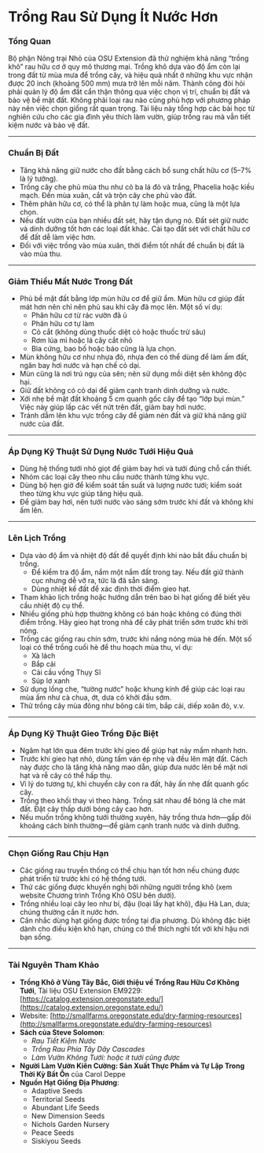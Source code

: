 # Trồng Rau Sử Dụng Ít Nước Hơn

### Tổng Quan

Bộ phận Nông trại Nhỏ của OSU Extension đã thử nghiệm khả năng “trồng khô” rau hữu cơ ở quy mô thương mại. Trồng khô dựa vào độ ẩm còn lại trong đất từ mùa mưa để trồng cây, và hiệu quả nhất ở những khu vực nhận được 20 inch (khoảng 500 mm) mưa trở lên mỗi năm. Thành công đòi hỏi phải quản lý độ ẩm đất cẩn thận thông qua việc chọn vị trí, chuẩn bị đất và bảo vệ bề mặt đất. Không phải loại rau nào cũng phù hợp với phương pháp này nên việc chọn giống rất quan trọng. Tài liệu này tổng hợp các bài học từ nghiên cứu cho các gia đình yêu thích làm vườn, giúp trồng rau mà vẫn tiết kiệm nước và bảo vệ đất.

---

### Chuẩn Bị Đất

- Tăng khả năng giữ nước cho đất bằng cách bổ sung chất hữu cơ (5–7% là lý tưởng).
- Trồng cây che phủ mùa thu như cỏ ba lá đỏ và trắng, Phacelia hoặc kiều mạch. Đến mùa xuân, cắt và trộn cây che phủ vào đất.
- Thêm phân hữu cơ, có thể là phân tự làm hoặc mua, cũng là một lựa chọn.
- Nếu đất vườn của bạn nhiều đất sét, hãy tận dụng nó. Đất sét giữ nước và dinh dưỡng tốt hơn các loại đất khác. Cải tạo đất sét với chất hữu cơ để đất dễ làm việc hơn.
- Đối với việc trồng vào mùa xuân, thời điểm tốt nhất để chuẩn bị đất là vào mùa thu.

---

### Giảm Thiểu Mất Nước Trong Đất

- Phủ bề mặt đất bằng lớp mùn hữu cơ để giữ ẩm. Mùn hữu cơ giúp đất mát hơn nên chỉ nên phủ sau khi cây đã mọc lên. Một số ví dụ:
  - Phân hữu cơ từ rác vườn đã ủ
  - Phân hữu cơ tự làm
  - Cỏ cắt (không dùng thuốc diệt cỏ hoặc thuốc trừ sâu)
  - Rơm lúa mì hoặc lá cây cắt nhỏ
  - Bìa cứng, bao bố hoặc báo cũng là lựa chọn.
- Mùn không hữu cơ như nhựa đỏ, nhựa đen có thể dùng để làm ấm đất, ngăn bay hơi nước và hạn chế cỏ dại.
- Mùn cũng là nơi trú ngụ của sên; nên sử dụng mồi diệt sên không độc hại.
- Giữ đất không có cỏ dại để giảm cạnh tranh dinh dưỡng và nước.
- Xới nhẹ bề mặt đất khoảng 5 cm quanh gốc cây để tạo “lớp bụi mùn.” Việc này giúp lấp các vết nứt trên đất, giảm bay hơi nước.
- Tránh dẫm lên khu vực trồng cây để giảm nén đất và giữ khả năng giữ nước của đất.

---

### Áp Dụng Kỹ Thuật Sử Dụng Nước Tưới Hiệu Quả

- Dùng hệ thống tưới nhỏ giọt để giảm bay hơi và tưới đúng chỗ cần thiết.
- Nhóm các loại cây theo nhu cầu nước thành từng khu vực.
- Dùng bộ hẹn giờ để kiểm soát tần suất và lượng nước tưới; kiểm soát theo từng khu vực giúp tăng hiệu quả.
- Để giảm bay hơi, nên tưới nước vào sáng sớm trước khi đất và không khí ấm lên.

---

### Lên Lịch Trồng

- Dựa vào độ ẩm và nhiệt độ đất để quyết định khi nào bắt đầu chuẩn bị trồng.
  - Để kiểm tra độ ẩm, nắm một nắm đất trong tay. Nếu đất giữ thành cục nhưng dễ vỡ ra, tức là đã sẵn sàng.
  - Dùng nhiệt kế đất để xác định thời điểm gieo hạt.
- Tham khảo lịch trồng hoặc hướng dẫn trên bao bì hạt giống để biết yêu cầu nhiệt độ cụ thể.
- Nhiều giống phù hợp thường không có bán hoặc không có đúng thời điểm trồng. Hãy gieo hạt trong nhà để cây phát triển sớm trước khi trời nóng.
- Trồng các giống rau chín sớm, trước khi nắng nóng mùa hè đến. Một số loại có thể trồng cuối hè để thu hoạch mùa thu, ví dụ:
  - Xà lách
  - Bắp cải
  - Cải cầu vồng Thụy Sĩ
  - Súp lơ xanh
- Sử dụng lồng che, “tường nước” hoặc khung kính để giúp các loại rau mùa ấm như cà chua, ớt, dưa có khởi đầu sớm.
- Thử trồng cây mùa đông như bông cải tím, bắp cải, diếp xoăn đỏ, v.v.

---

### Áp Dụng Kỹ Thuật Gieo Trồng Đặc Biệt

- Ngâm hạt lớn qua đêm trước khi gieo để giúp hạt nảy mầm nhanh hơn.
- Trước khi gieo hạt nhỏ, dùng tấm ván ép nhẹ và đều lên mặt đất. Cách này được cho là tăng khả năng mao dẫn, giúp đưa nước lên bề mặt nơi hạt và rễ cây có thể hấp thụ.
- Vì lý do tương tự, khi chuyển cây con ra đất, hãy ấn nhẹ đất quanh gốc cây.
- Trồng theo khối thay vì theo hàng. Trồng sát nhau để bóng lá che mát đất. Đặt cây thấp dưới bóng cây cao hơn.
- Nếu muốn trồng không tưới thường xuyên, hãy trồng thưa hơn—gấp đôi khoảng cách bình thường—để giảm cạnh tranh nước và dinh dưỡng.

---

### Chọn Giống Rau Chịu Hạn

- Các giống rau truyền thống có thể chịu hạn tốt hơn nếu chúng được phát triển từ trước khi có hệ thống tưới.
- Thử các giống được khuyến nghị bởi những người trồng khô (xem website Chương trình Trồng Khô OSU bên dưới).
- Trồng nhiều loại cây leo như bí, đậu (loại lấy hạt khô), đậu Hà Lan, dưa; chúng thường cần ít nước hơn.
- Cân nhắc dùng hạt giống được trồng tại địa phương. Dù không đặc biệt dành cho điều kiện khô hạn, chúng có thể thích nghi tốt với khí hậu nơi bạn sống.

---

### Tài Nguyên Tham Khảo

- **Trồng Khô ở Vùng Tây Bắc, Giới thiệu về Trồng Rau Hữu Cơ Không Tưới**, Tài liệu OSU Extension EM9229: [https://catalog.extension.oregonstate.edu/](https://catalog.extension.oregonstate.edu/)
- Website: [http://smallfarms.oregonstate.edu/dry-farming-resources](http://smallfarms.oregonstate.edu/dry-farming-resources)
- **Sách của Steve Solomon**:
  - *Rau Tiết Kiệm Nước*
  - *Trồng Rau Phía Tây Dãy Cascades*
  - *Làm Vườn Không Tưới: hoặc ít tưới cũng được*
- **Người Làm Vườn Kiên Cường: Sản Xuất Thực Phẩm và Tự Lập Trong Thời Kỳ Bất Ổn** của Carol Deppe
- **Nguồn Hạt Giống Địa Phương**:
  - Adaptive Seeds
  - Territorial Seeds
  - Abundant Life Seeds
  - New Dimension Seeds
  - Nichols Garden Nursery
  - Peace Seeds
  - Siskiyou Seeds
